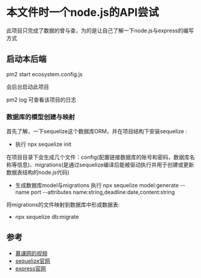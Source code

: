 # 本文件时一个node.js的API尝试

此项目只完成了数据的曾与查，为的是让自己了解一下node.js与express的编写方式

## 启动本后端

pm2 start ecosystem.config.js

会后台启动此项目

pm2 log 可查看该项目的日志

### 数据库的模型创建与映射

首先了解，一下sequelize这个数据库ORM，并在项目结构下安装sequelize : 

+ 执行 npx sequelize init 

在项目目录下会生成几个文件：config(配置链接数据库的账号和密码，数据库名称等信息)、migrations(是通过sequelize编译后能被驱动执行并用于创建或更新数据表结构的node.js代码)

+ 生成数据库model与migrations 执行  npx sequelize model:generate --name port --attributes name:string,deadline:date,content:string 

将migrations的文件映射到数据库中形成数据表:

+ npx sequelize db:migrate

## 参考

+ [慕课网的视频](https://www.imooc.com/learn/1199)
+ [sequelize官网](https://sequelize.org/)
+ [express官网](https://expressjs.com)